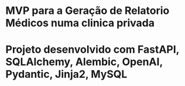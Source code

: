 # MVP para a Geração de Relatorio Médicos numa clinica privada
# Projeto desenvolvido com FastAPI, SQLAlchemy, Alembic, OpenAI, Pydantic, Jinja2, MySQL